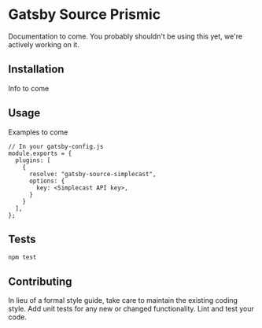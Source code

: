 # Gatsby Source Prismic

Documentation to come. You probably shouldn't be using this yet, we're actively working on it.

## Installation

Info to come

## Usage

Examples to come

```
// In your gatsby-config.js
module.exports = {
  plugins: [
    {
      resolve: "gatsby-source-simplecast",
      options: {
        key: <Simplecast API key>,
      }
    }
  ],
};
```

## Tests

`npm test`

## Contributing

In lieu of a formal style guide, take care to maintain the existing coding style. Add unit tests for any new or changed functionality. Lint and test your code.
